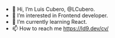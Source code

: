 - 👋 Hi, I’m Luis Cubero, @LCubero.
- 👀 I’m interested in Frontend developer.
- 🌱 I’m currently learning React.
- 📫 How to reach me https://ld9.dev/cv/
